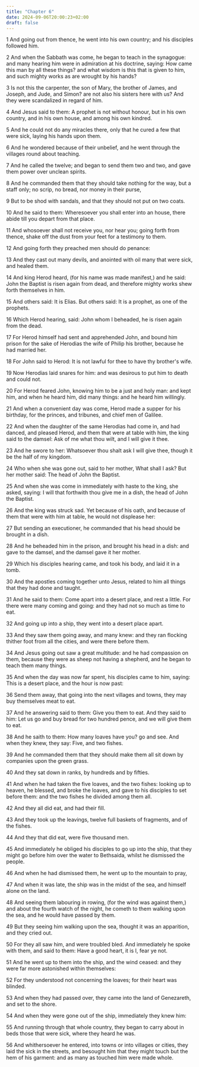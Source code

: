```yaml
---
title: "Chapter 6"
date: 2024-09-06T20:00:23+02:00
draft: false
---
```



1 And going out from thence, he went into his own country; and his disciples followed him.

2 And when the Sabbath was come, he began to teach in the synagogue: and many hearing him were in admiration at his doctrine, saying: How came this man by all these things? and what wisdom is this that is given to him, and such mighty works as are wrought by his hands?

3 Is not this the carpenter, the son of Mary, the brother of James, and Joseph, and Jude, and Simon? are not also his sisters here with us? And they were scandalized in regard of him.

4 And Jesus said to them: A prophet is not without honour, but in his own country, and in his own house, and among his own kindred.

5 And he could not do any miracles there, only that he cured a few that were sick, laying his hands upon them.

6 And he wondered because of their unbelief, and he went through the villages round about teaching.

7 And he called the twelve; and began to send them two and two, and gave them power over unclean spirits.

8 And he commanded them that they should take nothing for the way, but a staff only; no scrip, no bread, nor money in their purse,

9 But to be shod with sandals, and that they should not put on two coats.

10 And he said to them: Wheresoever you shall enter into an house, there abide till you depart from that place.

11 And whosoever shall not receive you, nor hear you; going forth from thence, shake off the dust from your feet for a testimony to them.

12 And going forth they preached men should do penance:

13 And they cast out many devils, and anointed with oil many that were sick, and healed them.

14 And king Herod heard, (for his name was made manifest,) and he said: John the Baptist is risen again from dead, and therefore mighty works shew forth themselves in him.

15 And others said: It is Elias. But others said: It is a prophet, as one of the prophets.

16 Which Herod hearing, said: John whom I beheaded, he is risen again from the dead.

17 For Herod himself had sent and apprehended John, and bound him prison for the sake of Herodias the wife of Philip his brother, because he had married her.

18 For John said to Herod: It is not lawful for thee to have thy brother's wife.

19 Now Herodias laid snares for him: and was desirous to put him to death and could not.

20 For Herod feared John, knowing him to be a just and holy man: and kept him, and when he heard him, did many things: and he heard him willingly.

21 And when a convenient day was come, Herod made a supper for his birthday, for the princes, and tribunes, and chief men of Galilee.

22 And when the daughter of the same Herodias had come in, and had danced, and pleased Herod, and them that were at table with him, the king said to the damsel: Ask of me what thou wilt, and I will give it thee.

23 And he swore to her: Whatsoever thou shalt ask I will give thee, though it be the half of my kingdom.

24 Who when she was gone out, said to her mother, What shall I ask? But her mother said: The head of John the Baptist.

25 And when she was come in immediately with haste to the king, she asked, saying: I will that forthwith thou give me in a dish, the head of John the Baptist.

26 And the king was struck sad. Yet because of his oath, and because of them that were with him at table, he would not displease her:

27 But sending an executioner, he commanded that his head should be brought in a dish.

28 And he beheaded him in the prison, and brought his head in a dish: and gave to the damsel, and the damsel gave it her mother.

29 Which his disciples hearing came, and took his body, and laid it in a tomb.

30 And the apostles coming together unto Jesus, related to him all things that they had done and taught.

31 And he said to them: Come apart into a desert place, and rest a little. For there were many coming and going: and they had not so much as time to eat.

32 And going up into a ship, they went into a desert place apart.

33 And they saw them going away, and many knew: and they ran flocking thither foot from all the cities, and were there before them.

34 And Jesus going out saw a great multitude: and he had compassion on them, because they were as sheep not having a shepherd, and he began to teach them many things.

35 And when the day was now far spent, his disciples came to him, saying: This is a desert place, and the hour is now past:

36 Send them away, that going into the next villages and towns, they may buy themselves meat to eat.

37 And he answering said to them: Give you them to eat. And they said to him: Let us go and buy bread for two hundred pence, and we will give them to eat.

38 And he saith to them: How many loaves have you? go and see. And when they knew, they say: Five, and two fishes.

39 And he commanded them that they should make them all sit down by companies upon the green grass.

40 And they sat down in ranks, by hundreds and by fifties.

41 And when he had taken the five loaves, and the two fishes: looking up to heaven, he blessed, and broke the loaves, and gave to his disciples to set before them: and the two fishes he divided among them all.

42 And they all did eat, and had their fill.

43 And they took up the leavings, twelve full baskets of fragments, and of the fishes.

44 And they that did eat, were five thousand men.

45 And immediately he obliged his disciples to go up into the ship, that they might go before him over the water to Bethsaida, whilst he dismissed the people.

46 And when he had dismissed them, he went up to the mountain to pray,

47 And when it was late, the ship was in the midst of the sea, and himself alone on the land.

48 And seeing them labouring in rowing, (for the wind was against them,) and about the fourth watch of the night, he cometh to them walking upon the sea, and he would have passed by them.

49 But they seeing him walking upon the sea, thought it was an apparition, and they cried out.

50 For they all saw him, and were troubled bled. And immediately he spoke with them, and said to them: Have a good heart, it is I, fear ye not.

51 And he went up to them into the ship, and the wind ceased: and they were far more astonished within themselves:

52 For they understood not concerning the loaves; for their heart was blinded.

53 And when they had passed over, they came into the land of Genezareth, and set to the shore.

54 And when they were gone out of the ship, immediately they knew him:

55 And running through that whole country, they began to carry about in beds those that were sick, where they heard he was.

56 And whithersoever he entered, into towns or into villages or cities, they laid the sick in the streets, and besought him that they might touch but the hem of his garment: and as many as touched him were made whole.

